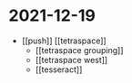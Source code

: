 # 2021-12-19

- [[push]] [[tetraspace]]
  - [[tetraspace grouping]]
  - [[tetraspace west]]
  - [[tesseract]]